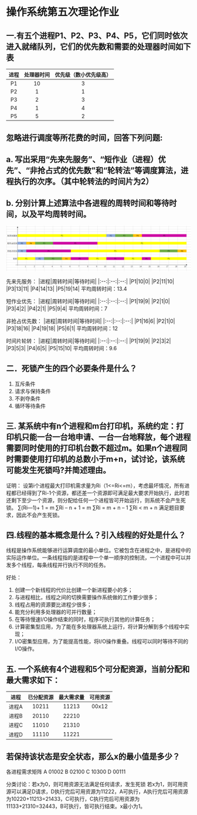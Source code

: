 # 操作系统第五次理论作业

## 一.有五个进程P1、P2、P3、P4、P5，它们同时依次进入就绪队列，它们的优先数和需要的处理器时间如下表
|进程|处理器时间|优先级（数小优先级高）|
|:--:|:--:|:--:|
|P1| 10| 3|
|P2| 1| 1|
|P3| 2| 3|
|P4| 1| 4|
|P5| 5| 2|
## 忽略进行调度等所花费的时间，回答下列问题:
## a. 写出采用“先来先服务”、“短作业（进程）优先”、“非抢占式的优先数”和“轮转法”等调度算法，进程执行的次序。（其中轮转法的时间片为2）
## b. 分别计算上述算法中各进程的周转时间和等待时间，以及平均周转时间。

![1](HW5_1.jpg)

先来先服务：
|进程|周转时间|等待时间|
|:--:|:--:|:--:|
|P1|10|0|
|P2|11|10|
|P3|13|11|
|P4|14|13|
|P5|19|14|
平均周转时间：13.4

短作业优先：
|进程|周转时间|等待时间|
|:--:|:--:|:--:|
|P1|19|9|
|P2|1|0|
|P3|4|2|
|P4|2|1|
|P5|9|4|
平均周转时间：7

非抢占优先数：
|进程|周转时间|等待时间|
|:--:|:--:|:--:|
|P1|16|6|
|P2|1|0|
|P3|18|16|
|P4|19|18|
|P5|6|1|
平均周转时间：12

时间片轮转：
|进程|周转时间|等待时间|
|:--:|:--:|:--:|
|P1|19|9|
|P2|3|2|
|P3|5|3|
|P4|6|5|
|P5|15|10|
平均周转时间：9.6

## 二．死锁产生的四个必要条件是什么？

1. 互斥条件
2. 请求与保持条件
3. 不剥夺条件
4. 循环等待条件

## 三. 某系统中有n个进程和m台打印机，系统约定：打印机只能一台一台地申请、一台一台地释放，每个进程需要同时使用的打印机台数不超过m。如果n个进程同时需要使用打印机的总数小于m+n，试讨论，该系统可能发生死锁吗?并简述理由。

证明：
设第i个进程最大打印机需求量为Ri（1<=Ri<=m），考虑最坏情况，所有进程都已经得到了Ri-1个资源，都还差一个资源即可满足最大要求开始执行，此时若还剩下至少一个资源，则分配给任何一个进程皆可开始运行，则系统不会产生死锁。
∑(Ri—1)+ 1 = m
∑Ri – n + 1 = m
∑Ri = m + n – 1
∑Ri < m + n
满足题目要求，因此不会产生死锁。

## 四.线程的基本概念是什么？引入线程的好处是什么？

线程是操作系统能够进行运算调度的最小单位。它被包含在进程之中，是进程中的实际运作单位。一条线程指的是进程中一个单一顺序的控制流，一个进程中可以并发多个线程，每条线程并行执行不同的任务。

好处：
1. 创建一个新线程的代价比创建一个新进程要小的多；
2. 与进程相比，线程之间的切换需要操作系统做的工作要少很多；
3. 线程占用的资源要比进程少很多；
4. 能充分利用多处理器的可并行数量；
5. 在等待慢速I/O操作结束的同时，程序可执行其他的计算任务；
6. 计算密集型应用，为了能在多处理器系统上运行，将计算分解到多个线程中实现；
7. I/O密集型应用，为了能提高性能，将I/O操作重叠。线程可以同时等待不同的I/O操作。

## 五. 一个系统有4个进程和5个可分配资源，当前分配和最大需求如下：

|进程|已分配资源| 最大需求量 |可用资源|
|:--:|:--:|:--:|:--:|
|进程A| 10211| 11213| 00x12|
|进程B| 20110| 22210|
|进程C| 11010| 21310|
|进程D| 11110 |11221|
## 若保持该状态是安全状态，那么x的最小值是多少？

各进程需求矩阵
A 01002
B 02100
C 10300
D 00111

分类讨论：若x为0，则可用资源无法满足任何请求，发生死锁
若x为1，则可用资源可以满足D请求，D执行完后可用资源为11222，A可执行，A执行完后可用资源为10220+11213=21433，C可执行，C执行完后可用资源为11133+21310=32443，B可执行，皆可执行结束。x最小为1。
